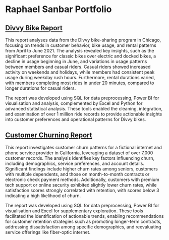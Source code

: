 # Raphael Sanbar Portfolio

## [Divvy Bike Report](https://github.com/RaphaelSanbar/Divvy_Bikes)

This report analyses data from the Divvy bike-sharing program in Chicago, focusing on trends in customer behavior, bike usage, and rental patterns from April to June 2021. The analysis revealed key insights, such as the significant preference for classic bikes over electric and docked bikes, a decline in usage beginning in June, and variations in usage patterns between members and casual riders. Casual riders showed increased activity on weekends and holidays, while members had consistent peak usage during weekday rush hours. Furthermore, rental durations varied, with members completing most rides in under 20 minutes, compared to longer durations for casual riders.

The report was developed using SQL for data preprocessing, Power BI for visualisation and analysis, complemented by Excel and Python for advanced statistical analysis. These tools enabled the cleaning, integration, and examination of over 1 million ride records to provide actionable insights into customer preferences and operational patterns for Divvy bikes.

## [Customer Churning Report](https://github.com/RaphaelSanbar/Churn_Rate)

This report investigates customer churn patterns for a fictional internet and phone service provider in California, leveraging a dataset of over 7,000 customer records. The analysis identifies key factors influencing churn, including demographics, service preferences, and account details. Significant findings include higher churn rates among seniors, customers with multiple dependents, and those on month-to-month contracts or electronic check payment methods. Additionally, customers with premium tech support or online security exhibited slightly lower churn rates, while satisfaction scores strongly correlated with retention, with scores below 3 indicating a high likelihood of churn.

The report was developed using SQL for data preprocessing, Power BI for visualisation and Excel for supplementary exploration. These tools facilitated the identification of actionable trends, enabling recommendations for customer retention strategies such as promoting longer-term contracts, addressing dissatisfaction among specific demographics, and reevaluating service offerings like fiber-optic internet.
